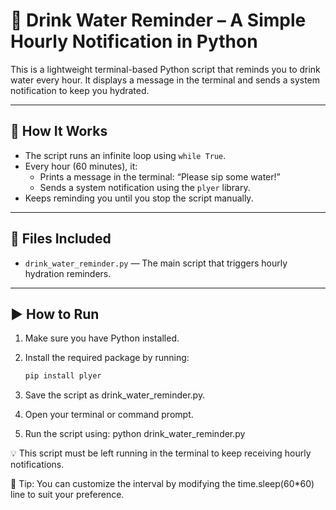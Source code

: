 # 🎯 Drink Water Reminder – A Simple Hourly Notification in Python

This is a lightweight terminal-based Python script that reminds you to drink water every hour. It displays a message in the terminal and sends a system notification to keep you hydrated.

---

## 📌 How It Works

- The script runs an infinite loop using `while True`.
- Every hour (60 minutes), it:
  - Prints a message in the terminal: “Please sip some water!”
  - Sends a system notification using the `plyer` library.
- Keeps reminding you until you stop the script manually.

---

## 📁 Files Included

- `drink_water_reminder.py` — The main script that triggers hourly hydration reminders.

---

## ▶️ How to Run

1. Make sure you have Python installed.
2. Install the required package by running:

    ```bash
    pip install plyer

3. Save the script as drink_water_reminder.py.

4. Open your terminal or command prompt.

5. Run the script using: python drink_water_reminder.py

💡 This script must be left running in the terminal to keep receiving hourly notifications.

📎 Tip: You can customize the interval by modifying the time.sleep(60*60) line to suit your preference.
